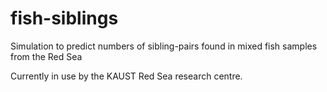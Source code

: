 # fish-siblings
Simulation to predict numbers of sibling-pairs found in mixed fish samples from the Red Sea

Currently in use by the KAUST Red Sea research centre.
